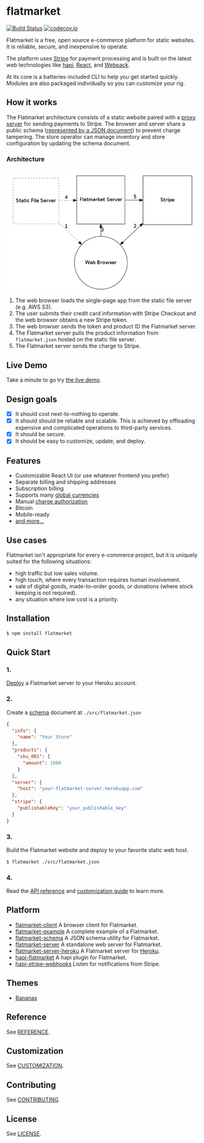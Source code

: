 # flatmarket

[![Build Status](https://circleci.com/gh/christophercliff/flatmarket.svg?style=shield)](https://circleci.com/gh/christophercliff/flatmarket) [![codecov.io](http://codecov.io/github/christophercliff/flatmarket/coverage.svg?branch=master)](http://codecov.io/github/christophercliff/flatmarket?branch=master)

Flatmarket is a free, open source e-commerce platform for static websites. It is reliable, secure, and inexpensive to operate.

The platform uses [Stripe](https://stripe.com/) for payment processing and is built on the latest web technologies like [hapi](http://hapijs.com/), [React](http://facebook.github.io/react/), and [Webpack](http://webpack.github.io/).

At its core is a batteries-included CLI to help you get started quickly. Modules are also packaged individually so you can customize your rig.

## How it works

The Flatmarket architecture consists of a static website paired with a [proxy server](https://github.com/christophercliff/flatmarket-server) for sending payments to Stripe. The browser and server share a public schema ([represented by a JSON document](https://github.com/christophercliff/flatmarket-schema)) to prevent charge tampering. The store operator can manage inventory and store configuration by updating the schema document.

### Architecture

![Architecture Diagram](architecture.png)

1. The web browser loads the single-page app from the static file server (e.g. AWS S3).
2. The user submits their credit card information with Stripe Checkout and the web browser obtains a new Stripe token.
3. The web browser sends the token and product ID the Flatmarket server.
4. The Flatmarket server pulls the product information from `flatmarket.json` hosted on the static file server.
5. The Flatmarket server sends the charge to Stripe.

## Live Demo

Take a minute to go try [the live demo](https://christophercliff.com/flatmarket/).

## Design goals

- [x] It should cost next-to-nothing to operate.
- [x] It should should be reliable and scalable. This is achieved by offloading expensive and complicated operations to third-party services.
- [x] It should be secure.
- [x] It should be easy to customize, update, and deploy.

## Features

- Customizable React UI (or use whatever frontend you prefer)
- Separate billing and shipping addresses
- Subscription billing
- Supports many [global currencies](https://support.stripe.com/questions/which-currencies-does-stripe-support)
- Manual [charge authorization](https://support.stripe.com/questions/does-stripe-support-authorize-and-capture)
- Bitcoin
- Mobile-ready
- [and more...](https://github.com/christophercliff/flatmarket-schema/blob/master/SPECIFICATION.md)

## Use cases

Flatmarket isn't appropriate for every e-commerce project, but it is uniquely suited for the following situations:

- high traffic but low sales volume.
- high touch, where every transaction requires human involvement.
- sale of digital goods, made-to-order goods, or donations (where stock keeping is not required).
- any situation where low cost is a priority.

## Installation

```sh
$ npm install flatmarket
```

## Quick Start

### 1.

[Deploy](https://heroku.com/deploy?template=https://github.com/christophercliff/flatmarket-server-heroku) a Flatmarket server to your Heroku account.

### 2.

Create a [schema](https://github.com/christophercliff/flatmarket-schema) document at `./src/flatmarket.json`

```json
{
  "info": {
    "name": "Your Store"
  },
  "products": {
    "sku_001": {
      "amount": 1000
    }
  },
  "server": {
    "host": "your-flatmarket-server.herokuapp.com"
  },
  "stripe": {
    "publishableKey": "your_publishable_key"
  }
}
```

### 3.

Build the Flatmarket website and deploy to your favorite static web host.

```sh
$ flatmarket ./src/flatmarket.json
```

### 4.

Read the [API reference](https://github.com/christophercliff/flatmarket/blob/master/REFERENCE.md) and [customization guide](https://github.com/christophercliff/flatmarket/blob/master/CUSTOMIZATION.md) to learn more.

## Platform

- [flatmarket-client](https://github.com/christophercliff/flatmarket-client) A browser client for Flatmarket.
- [flatmarket-example](https://github.com/christophercliff/flatmarket-example) A complete example of a Flatmarket.
- [flatmarket-schema](https://github.com/christophercliff/flatmarket-schema) A JSON schema utility for Flatmarket.
- [flatmarket-server](https://github.com/christophercliff/flatmarket-server) A standalone web server for Flatmarket.
- [flatmarket-server-heroku](https://github.com/christophercliff/flatmarket-server-heroku) A Flatmarket server for [Heroku](https://www.heroku.com/).
- [hapi-flatmarket](https://github.com/christophercliff/hapi-flatmarket) A hapi plugin for Flatmarket.
- [hapi-stripe-webhooks](https://github.com/christophercliff/hapi-stripe-webhooks) Listen for notifications from Stripe.

## Themes

- [Bananas](https://github.com/christophercliff/flatmarket-theme-bananas)

## Reference

See [REFERENCE](https://github.com/christophercliff/flatmarket/blob/master/REFERENCE.md).

## Customization

See [CUSTOMIZATION](https://github.com/christophercliff/flatmarket/blob/master/CUSTOMIZATION.md).

## Contributing

See [CONTRIBUTING](https://github.com/christophercliff/flatmarket/blob/master/CONTRIBUTING.md).

## License

See [LICENSE](https://github.com/christophercliff/flatmarket/blob/master/LICENSE.md).
